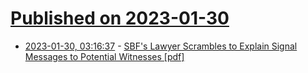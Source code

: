# [Published on 2023-01-30](index.md)

* [2023-01-30, 03:16:37](https://news.ycombinator.com/item?id=34575420) - [SBF's Lawyer Scrambles to Explain Signal Messages to Potential Witnesses [pdf]](https://ia601406.us.archive.org/2/items/gov.uscourts.deb.188450/gov.uscourts.deb.188450.587.0.pdf)
